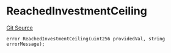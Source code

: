# ReachedInvestmentCeiling

[Git Source](https://github.com/TruCol/Decentralised-Saas-Investment-Protocol/blob/261eef1ab2997c2de78fe153ea0697c80fbc509d/src/Helper.sol)

```solidity
error ReachedInvestmentCeiling(uint256 providedVal, string errorMessage);
```
